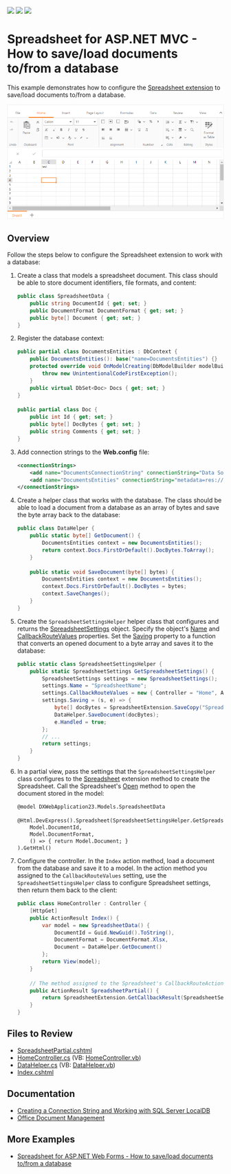 <!-- default badges list -->
![](https://img.shields.io/endpoint?url=https://codecentral.devexpress.com/api/v1/VersionRange/128553954/20.1.3%2B)
[![](https://img.shields.io/badge/Open_in_DevExpress_Support_Center-FF7200?style=flat-square&logo=DevExpress&logoColor=white)](https://supportcenter.devexpress.com/ticket/details/T190813)
[![](https://img.shields.io/badge/📖_How_to_use_DevExpress_Examples-e9f6fc?style=flat-square)](https://docs.devexpress.com/GeneralInformation/403183)
<!-- default badges end -->
# Spreadsheet for ASP.NET MVC - How to save/load documents to/from a database

This example demonstrates how to configure the [Spreadsheet extension](https://docs.devexpress.com/AspNetMvc/17113/components/spreadsheet) to save/load documents to/from a database.

![Connect Spreadsheet to Database](connect-spreadsheet-to-database.png)

## Overview

Follow the steps below to configure the Spreadsheet extension to work with a database:

1. Create a class that models a spreadsheet document. This class should be able to store document identifiers, file formats, and content:

    ```cs
    public class SpreadsheetData {
        public string DocumentId { get; set; }
        public DocumentFormat DocumentFormat { get; set; }
        public byte[] Document { get; set; }
    }
    ```

2. Register the database context:

    ```cs
    public partial class DocumentsEntities : DbContext {
        public DocumentsEntities(): base("name=DocumentsEntities") {}
        protected override void OnModelCreating(DbModelBuilder modelBuilder) {
            throw new UnintentionalCodeFirstException();
        }
        public virtual DbSet<Doc> Docs { get; set; }
    }

    public partial class Doc {
        public int Id { get; set; }
        public byte[] DocBytes { get; set; }
        public string Comments { get; set; }
    }
    ```

3. Add connection strings to the **Web.config** file:

    ```xml
    <connectionStrings>
        <add name="DocumentsConnectionString" connectionString="Data Source=(local);Initial Catalog = Documents;User Id=sa; Password=dx;Connect Timeout=30" providerName="System.Data.SqlClient" />
        <add name="DocumentsEntities" connectionString="metadata=res://*/Models.Model1.csdl|res://*/Models.Model1.ssdl|res://*/Models.Model1.msl;provider=System.Data.SqlClient;provider connection string=&quot;Data Source=(localdb)\MSSQLLocalDB;AttachDbFilename=|DataDirectory|Documents.mdf;Integrated Security=True;connect timeout=30;MultipleActiveResultSets=True;App=EntityFramework&quot;" providerName="System.Data.EntityClient" />
    </connectionStrings>
    ```

4. Create a helper class that works with the database. The class should be able to load a document from a database as an array of bytes and save the byte array back to the database:

    ```cs
    public class DataHelper {
        public static byte[] GetDocument() {
            DocumentsEntities context = new DocumentsEntities();
            return context.Docs.FirstOrDefault().DocBytes.ToArray();
        }

        public static void SaveDocument(byte[] bytes) {
            DocumentsEntities context = new DocumentsEntities();
            context.Docs.FirstOrDefault().DocBytes = bytes;
            context.SaveChanges();
        }
    }
    ```

5. Create the `SpreadsheetSettingsHelper` helper class that configures and returns the [SpreadsheetSettings](https://docs.devexpress.com/AspNetMvc/DevExpress.Web.Mvc.SpreadsheetSettings?p=netframework) object. Specify the object's [Name](https://docs.devexpress.com/AspNetMvc/DevExpress.Web.Mvc.SettingsBase.Name) and [CallbackRouteValues](https://docs.devexpress.com/AspNetMvc/DevExpress.Web.Mvc.SpreadsheetSettings.CallbackRouteValues) properties. Set the [Saving](https://docs.devexpress.com/AspNetMvc/DevExpress.Web.Mvc.SpreadsheetSettings.Saving?p=netframework) property to a function that converts an opened document to a byte array and saves it to the database:

    ```cs
    public static class SpreadsheetSettingsHelper {
        public static SpreadsheetSettings GetSpreadsheetSettings() {
            SpreadsheetSettings settings = new SpreadsheetSettings();
            settings.Name = "SpreadsheetName";
            settings.CallbackRouteValues = new { Controller = "Home", Action = "SpreadsheetPartial" };
            settings.Saving = (s, e) => {
                byte[] docBytes = SpreadsheetExtension.SaveCopy("SpreadsheetName", DocumentFormat.Xlsx);
                DataHelper.SaveDocument(docBytes);
                e.Handled = true;
            };
            // ...
            return settings;
        }
    }
    ```
    
6. In a partial view, pass the settings that the `SpreadsheetSettingsHelper` class configures to the [Spreadsheet](https://docs.devexpress.com/AspNetMvc/DevExpress.Web.Mvc.UI.ExtensionsFactory.Spreadsheet(DevExpress.Web.Mvc.SpreadsheetSettings)?p=netframework) extension method to create the Spreadsheet. Call the Spreadsheet's [Open](https://docs.devexpress.com/AspNetMvc/DevExpress.Web.Mvc.SpreadsheetExtension.Open(System.String-DevExpress.Spreadsheet.DocumentFormat-System.Func-System.Byte---)?p=netframework) method to open the document stored in the model:

    ```razor
    @model DXWebApplication23.Models.SpreadsheetData

    @Html.DevExpress().Spreadsheet(SpreadsheetSettingsHelper.GetSpreadsheetSettings()).Open(
        Model.DocumentId, 
        Model.DocumentFormat, 
        () => { return Model.Document; }
    ).GetHtml()
    ```

7. Configure the controller. In the `Index` action method, load a document from the database and save it to a model. In the action method you assigned to the `CallbackRouteValues` setting, use the `SpreadsheetSettingsHelper` class to configure Spreadsheet settings, then return them back to the client: 

    ```cs
    public class HomeController : Controller {
        [HttpGet]
        public ActionResult Index() {
            var model = new SpreadsheetData() {
                DocumentId = Guid.NewGuid().ToString(),
                DocumentFormat = DocumentFormat.Xlsx,
                Document = DataHelper.GetDocument()
            };
            return View(model);
        }

        // The method assigned to the Spreadsheet's CallbackRouteAction property in the helper class
        public ActionResult SpreadsheetPartial() { 
            return SpreadsheetExtension.GetCallbackResult(SpreadsheetSettingsHelper.GetSpreadsheetSettings());
        }
    }
    ```

## Files to Review

* [SpreadsheetPartial.cshtml](./CS/DXWebApplication23/Views/Home/SpreadsheetPartial.cshtml)
* [HomeController.cs](./CS/DXWebApplication23/Controllers/HomeController.cs) (VB: [HomeController.vb](./VB/DXWebApplication23/Controllers/HomeController.vb))
* [DataHelper.cs](./CS/DXWebApplication23/Models/DataHelper.cs) (VB: [DataHelper.vb](./VB/DXWebApplication23/Models/DataHelper.vb))
* [Index.cshtml](./CS/DXWebApplication23/Views/Home/Index.cshtml)

## Documentation

* [Creating a Connection String and Working with SQL Server LocalDB](https://learn.microsoft.com/en-us/aspnet/mvc/overview/getting-started/introduction/creating-a-connection-string)
* [Office Document Management](https://docs.devexpress.com/AspNetMvc/402337/common-features/office-document-management)

## More Examples

* [Spreadsheet for ASP.NET Web Forms - How to save/load documents to/from a database](https://github.com/DevExpress-Examples/aspxspreadsheet-how-to-save-and-load-documents-from-a-database-t190812)

